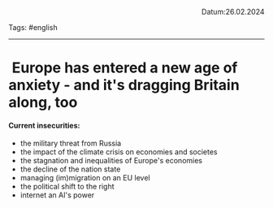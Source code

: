 <p align="right">Datum:26.02.2024</p>

Tags: #english 

---

#  Europe has entered a new age of anxiety - and it's dragging Britain along, too

#### Current insecurities:
- the military threat from Russia
- the impact of the climate crisis on economies and societes
- the stagnation and inequalities of Europe's economies
- the decline of the nation state
- managing (im)migration on an EU level
- the political shift to the right
- internet an AI's power